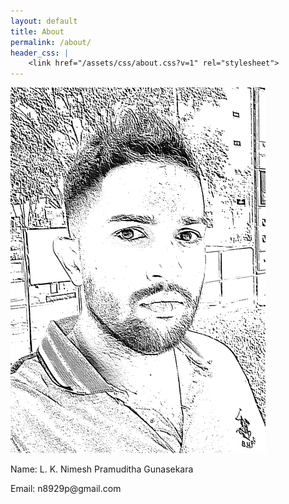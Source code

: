 ```yaml
---
layout: default
title: About
permalink: /about/
header_css: |
    <link href="/assets/css/about.css?v=1" rel="stylesheet">
---
```

<div class="about-container">
    <img class="about-me-pic" src="/assets/img/rsz_file_001.png" />
    <div class="about-me-contact">
        <p>Name: L. K. Nimesh Pramuditha Gunasekara</p>
        <p>Email: n8929p@gmail.com</p>
    <div>
</div>
